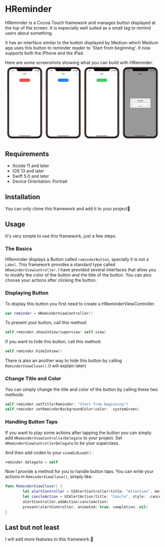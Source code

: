 # HReminder
HReminder is a Cocoa Touch framework and manages button displayed at the top of the screen. It is especially well suited as a small tag to remind users about something.

It has an interface similar to the button displayed by Medium which Medium app uses this button to reminder reader to 'Start from beginning'. It now supports both the iPhone and the iPad.

Here are some screenshots showing what you can build with HReminder.
![example photo](https://github.com/HuangRunHua/HReminder/blob/master/IMG_C6F2E1A6B76F-1.jpeg)

## Requirements
- Xcode 11 and later
- iOS 13 and later
- Swift 5.0 and later
- Device Orientation: Portrait

## Installation
You can only clone this framework and add it to your project🤪

## Usage
It's very simple to use this framework, just a few steps.
### The Basics
HReminder displays a Button called `reminderButton`, specially it is not a `Label`. This framework provides a standard type called `HReminderViewController`. I have provided several interfaces that allow you to modify the color of the button and the title of the button. You can also choose your actions after clicking the button.

### Displaying Button
To display this button you first need to create a HReminderViewController.
```swift
var reminder = HReminderViewController()
```
To present your button, call this method:
```swift
self.reminder.showInView(superview: self.view)
```
If you want to hide this button, call this method:
``` swift
self.reminder.hideInView()
```
There is also an another way to hide this button by calling `ReminderViewClose()`.(I will explain later)

### Change Title and Color
You can simply change the title and color of the button by calling these two methods:
```swift
self.reminder.setTitle(Reminder: "Start from beginning")
self.reminder.setReminderBackgroundColor(color: .systemGreen)
```

### Handling Button Taps
If you want to play some actions after tapping the button you can simply add `HReminderViewControllerDelegate` to your project. Set `HReminderViewControllerDelegate` to be your superclass. 

And then add codes to your `viewDidLoad()` :
```swift
reminder.delegate = self
```

Now I provide a method for you to handle button taps. You can write your actions in `ReminderViewClose()`, simply like:
```swift
func ReminderViewClose() {
        let alertController = UIAlertController(title: "Attention", message: "You have tapped the button", preferredStyle: .alert)
        let cancleAction = UIAlertAction(title: "Cancle", style: .cancel, handler: nil)
        alertController.addAction(cancleAction)
        present(alertController, animated: true, completion: nil)
}
```

## Last but not least
I will add more features to this framework.🤗







